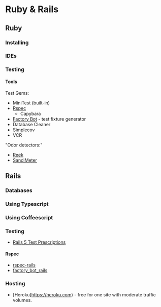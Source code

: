 # Ruby & Rails

## Ruby

### Installing

### IDEs

### Testing

#### Tools

Test Gems:
* MiniTest (built-in)
* [Rspec](http://rspec.info)
  - Capybara
* [Factory Bot](https://github.com/thoughtbot/factory_bot) - test fixture generator
* Database Cleaner
* Simplecov
* VCR

"Odor detectors:"

* [Reek](https://github.com/troessner/reek)
* [SandiMeter](https://github.com/makaroni4/sandi_meter)

## Rails

### Databases

### Using Typescript

### Using Coffeescript

### Testing

* [Rails 5 Test Prescriptions](https://pragprog.com/book/nrtest3/rails-5-test-prescriptions)

#### Rspec

* [rspec-rails](https://github.com/rspec/rspec-rails)
* [factory_bot_rails](https://github.com/thoughtbot/factory_bot_rails)

### Hosting

* [Heroku]https://heroku.com) - free for one site with moderate traffic volumes.
